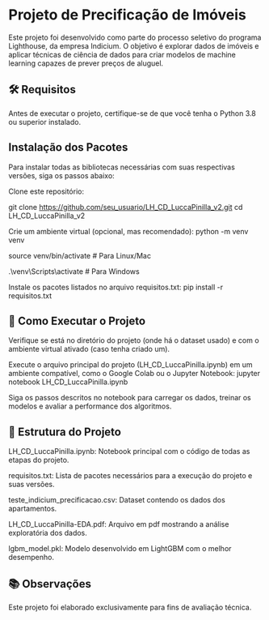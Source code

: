 #  Projeto de Precificação de Imóveis
Este projeto foi desenvolvido como parte do processo seletivo do programa Lighthouse, da empresa Indicium. O objetivo é explorar dados de imóveis e aplicar técnicas de ciência de dados para criar modelos de machine learning capazes de prever preços de aluguel.

## 🛠️ Requisitos
Antes de executar o projeto, certifique-se de que você tenha o Python 3.8 ou superior instalado.

## Instalação dos Pacotes
Para instalar todas as bibliotecas necessárias com suas respectivas versões, siga os passos abaixo:

Clone este repositório:

git clone https://github.com/seu_usuario/LH_CD_LuccaPinilla_v2.git
cd LH_CD_LuccaPinilla_v2

Crie um ambiente virtual (opcional, mas recomendado):
python -m venv venv

source venv/bin/activate  # Para Linux/Mac

.\venv\Scripts\activate  # Para Windows

Instale os pacotes listados no arquivo requisitos.txt:
pip install -r requisitos.txt

## 🚀 Como Executar o Projeto
Verifique se está no diretório do projeto (onde há o dataset usado) e com o ambiente virtual ativado (caso tenha criado um).

Execute o arquivo principal do projeto (LH_CD_LuccaPinilla.ipynb) em um ambiente compatível, como o Google Colab ou o Jupyter Notebook:
jupyter notebook LH_CD_LuccaPinilla.ipynb

Siga os passos descritos no notebook para carregar os dados, treinar os modelos e avaliar a performance dos algoritmos.

## 🧩 Estrutura do Projeto
LH_CD_LuccaPinilla.ipynb: Notebook principal com o código de todas as etapas do projeto.

requisitos.txt: Lista de pacotes necessários para a execução do projeto e suas versões.

teste_indicium_precificacao.csv: Dataset contendo os dados dos apartamentos.

LH_CD_LuccaPinilla-EDA.pdf: Arquivo em pdf mostrando a análise exploratória dos dados.

lgbm_model.pkl: Modelo desenvolvido em LightGBM com o melhor desempenho.

## 📚 Observações
Este projeto foi elaborado exclusivamente para fins de avaliação técnica.
